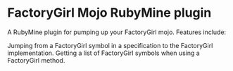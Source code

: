 FactoryGirl Mojo RubyMine plugin
========================

A RubyMine plugin for pumping up your FactoryGirl mojo.  Features include:

Jumping from a FactoryGirl symbol in a specification to the FactoryGirl implementation.
Getting a list of FactoryGirl symbols when using a FactoryGirl method.

